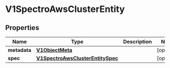 # V1SpectroAwsClusterEntity

## Properties
Name | Type | Description | Notes
------------ | ------------- | ------------- | -------------
**metadata** | [**V1ObjectMeta**](V1ObjectMeta.md) |  |  [optional]
**spec** | [**V1SpectroAwsClusterEntitySpec**](V1SpectroAwsClusterEntitySpec.md) |  |  [optional]
